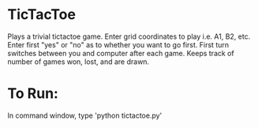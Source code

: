 # TicTacToe
Plays a trivial tictactoe game. Enter grid coordinates to play i.e. A1, B2, etc. 
Enter first "yes" or "no" as to whether you want to go first. 
First turn switches between you and computer after each game.
Keeps track of number of games won, lost, and are drawn.

# To Run:
In command window, type 'python tictactoe.py'

